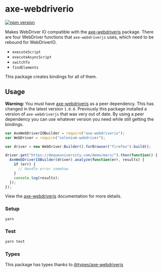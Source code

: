 # axe-webdriverio

[![npm version](https://badge.fury.io/js/axe-webdriverio.svg)](https://badge.fury.io/js/axe-webdriverio)

Makes WebDriver IO compatible with the [axe-webdriverjs](https://github.com/dequelabs/axe-webdriverjs) package. There are four WebDriver functions that `axe-webdriverjs` uses, which need to be rebound for WebDriverIO.

- `executeScript`
- `executeAsyncScript`
- `switchTo`
- `findElements`

This package creates bindings for all of them.

## Usage

**Warning:** You must have [axe-webdriverjs](https://github.com/dequelabs/axe-webdriverjs) as a peer dependency. This has changed in the latest version `1.0.0`. Previously this package installed a version of `axe-webdriverjs` that was very out of date. By using a peer dependency you can use whatever version you need while still getting the bindings.

```javascript
var AxeWebDriverIOBuilder = require("axe-webdriverio");
var WebDriver = require("selenium-webdriver");

var driver = new WebDriver.Builder().forBrowser("firefox").build();

driver.get("https://dequeuniversity.com/demo/mars/").then(function() {
  AxeWebDriverIOBuilder(driver).analyze(function(err, results) {
    if (err) {
      // Handle error somehow
    }
    console.log(results);
  });
});
```

View the [axe-webdriverjs](https://github.com/dequelabs/axe-webdriverjs) documentation for more details.

### Setup

```bash
yarn
```

### Test

```bash
yarn test
```

### Types

This package has types thanks to [@types/axe-webdriverjs](https://www.npmjs.com/package/@types/axe-webdriverjs)
